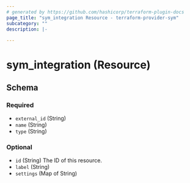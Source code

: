 ```yaml
---
# generated by https://github.com/hashicorp/terraform-plugin-docs
page_title: "sym_integration Resource - terraform-provider-sym"
subcategory: ""
description: |-
  
---
```


# sym_integration (Resource)





<!-- schema generated by tfplugindocs -->
## Schema

### Required

- `external_id` (String)
- `name` (String)
- `type` (String)

### Optional

- `id` (String) The ID of this resource.
- `label` (String)
- `settings` (Map of String)


